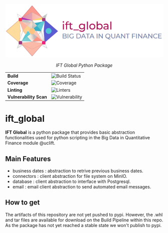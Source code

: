 <p align="center">
    <a href=""><img src="./docs/source/_static/ift_global_banner.png" alt="IFTGBanner-BigData-IFT"></a>
</p>
<p align="center">
    <em>IFT Global Python Package</em>
</p>

|||
|--------|------|
|**Build**|![Build Status](https://github.com/iftucl/ift_global/actions/workflows/build.yml/badge.svg)|
|**Coverage**|![Coverage](https://github.com/iftucl/ift_global/actions/workflows/test.yml/badge.svg)|
|**Linting**|![Linters](https://github.com/iftucl/ift_global/actions/workflows/linting.yml/badge.svg)|
|**Vulnerability Scan**|![Vulnerability](https://github.com/iftucl/ift_global/actions/workflows/vulnerability-scan.yml/badge.svg)|

# ift_global

**IFT Global** is a python package that provides basic abstraction functionalities used for python scripting in the Big Data in Quantitative Finance module @uclift.

## Main Features

- business dates : abstraction to retrive previous business dates.
- connectors : client abstraction for file system on MinIO.
- database : client abstraction to interface with Postgresql.
- email : email client abstraction to send automated email messages.

## How to get

The artifacts of this repository are not yet pushed to pypi. However, the .whl and tar files are available for download on the Build Pipeline within this repo. As the package has not yet reached a stable state we won't publish to pypi.